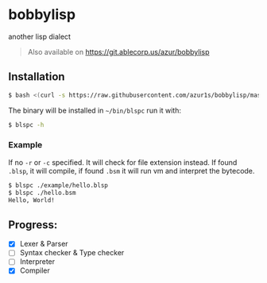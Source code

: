 # bobbylisp
another lisp dialect
> Also available on https://git.ablecorp.us/azur/bobbylisp

## Installation
```bash
$ bash <(curl -s https://raw.githubusercontent.com/azur1s/bobbylisp/master/install.sh)
```
The binary will be installed in `~/bin/blspc` run it with:
```bash
$ blspc -h
```

### Example
If no `-r` or `-c` specified. It will check for file extension instead.
If found `.blsp`, it will compile, if found `.bsm` it will run vm and interpret the bytecode.
```bash
$ blspc ./example/hello.blsp
$ blspc ./hello.bsm
Hello, World!
```

## Progress:
- [X] Lexer & Parser
- [ ] Syntax checker & Type checker
- [ ] Interpreter
- [X] Compiler
